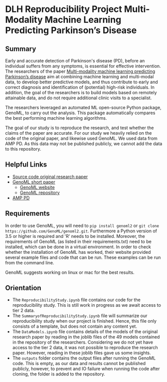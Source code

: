 # DLH Reproducibility Project Multi-Modality Machine Learning Predicting Parkinson’s Disease

## Summary
Early and accurate detection of Parkinson's disease (PD), before an individual suffers from any symptoms, is essential for effective intervention. The researchers of the paper [Multi-modality machine learning predicting Parkinson’s disease](https://www.nature.com/articles/s41531-022-00288-w#data-availability) aim at combining machine learning and multi-modal data, to develop better predictive models, and thus contribute to early and correct diagnosis and identification of (potential) high-risk individuals. In addition, the goal of the researchers is to build models based on remotely attainable data, and do not require additional clinic visits to a specialist.

The researchers leveraged an automated ML open-source Python package, GenoML, to carry out the analysis. This package automatically compares the best performing machine learning algorithms.

The goal of our study is to reproduce the research, and test whether the claims of the paper are accurate. For our study we heavily relied on the code of the original paper, and likewise used GenoML. We used data from AMP PD. As this data may not be published publicly, we cannot add the data to this repository.


## Helpful Links 
- [Source code original research paper](https://github.com/GenoML/GenoML_multimodal_PD/)
- [GenoML short paper](http://arxiv.org/abs/2103.03221v1)
    - [GenoML website](https://genoml.com/)
    - [GenoML repository](https://github.com/GenoML/genoml2)
- [AMP PD](https://amp-pd.org/)


## Requirements
In order to use GenoML, you will need to `pip install genoml2` or `git clone https://github.com/GenoML/genoml2.git`. Furthermore a Python version of 3.5 or higher is required and 'R' needs to be installed. Moreover, the requirements of GenoML (as listed in their requirements.txt) need to be installed, which can be done in a virtual environment. In order to check whether the installation of GenoML has worked, their website provided several example files and code that can be run. These examples can be run from the command line.

GenoML suggests working on linux or mac for the best results.


## Orientation 
- The `ReproducibilityStudy.ipynb` file contains our code for the reproducibility study. This is still work in progress as we await access to tier 2 data. 
- The `SummaryofReproducibilityStudy.ipynb` file will summarize our reproducibility study when our project is finished. Hence, this file only consists of a template, but does not contain any content yet.
- The `DataModels.ipynb` file contains details of the models of the original research paper by reading in the joblib files of the 49 models contained in the repository of the researchers. Considering we do not yet have access to the tier 2 data, it was not possible to reproduce the research paper. However, reading in these joblib files gave us some insights. 
- The `outputs` folder contains the output files after running the GenoML code. This is empty, as our data and results cannot be published publicly, however, to prevent and IO failure when running the code after cloning, the folder is added to the repository.
